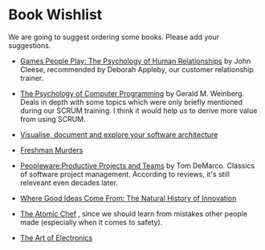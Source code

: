 # Book Wishlist 

We are going to suggest ordering some books.
Please add your suggestions.

* [Games People Play: The Psychology of Human Relationships](https://www.amazon.co.uk/Games-People-Play-Psychology-Relationships/dp/0141040270) by John Cleese, recommended by Deborah Appleby, our customer relationship trainer.

* [The Psychology of Computer Programming](https://www.amazon.com/Psychology-Computer-Programming-Silver-Anniversary/dp/0932633420/ref=cm_cr_arp_d_product_top?ie=UTF8) by Gerald M. Weinberg. Deals in depth with some topics which were only briefly mentioned during our SCRUM training. I think it would help us to derive more value from using SCRUM.

* [Visualise, document and explore your software architecture](https://leanpub.com/visualising-software-architecture)

* [Freshman Murders](https://leanpub.com/freshmanmurders)

* [Peopleware:Productive Projects and Teams](https://www.amazon.com/Peopleware-Productive-Projects-Teams-Second/dp/0932633439/ref=cm_cr_arp_d_product_top?ie=UTF8) by Tom DeMarco. Classics of software project management. According to reviews, it's still releveant even decades later.

* [Where Good Ideas Come From: The Natural History of Innovation](https://www.amazon.com/Where-Good-Ideas-Come-Innovation/dp/1594485380)

* [The Atomic Chef](https://www.amazon.com/Atomic-Chef-Other-Design-Technology/dp/0963617869) , since we should learn from mistakes other people made (especially when it comes to safety).

* [The Art of Electronics](https://www.amazon.com/Atomic-Chef-Other-Design-Technology/dp/0963617869)
